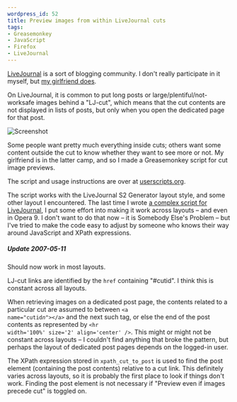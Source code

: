 ```yaml
--- 
wordpress_id: 52
title: Preview images from within LiveJournal cuts
tags: 
- Greasemonkey
- JavaScript
- Firefox
- LiveJournal
---
```

<a href="http://www.livejournal.com/">LiveJournal</a> is a sort of blogging community. I don't really participate in it myself, but <a href="http://johannakatt.livejournal.com">my girlfriend does</a>.

On LiveJournal, it is common to put long posts or large/plentiful/not-worksafe images behind a "LJ-cut", which means that the cut contents are not displayed in lists of posts, but only when you open the dedicated page for that post.

<p class="center"><img src="http://henrik.nyh.se/uploads/ljcutpreview.png" alt="Screenshot" class="bordered" /></p>

Some people want pretty much everything inside cuts; others want some content outside the cut to know whether they want to see more or not. My girlfriend is in the latter camp, and so I made a Greasemonkey script for cut image previews.

<!--more-->

The script and usage instructions are over at <a href="http://userscripts.org/scripts/show/5565">userscripts.org</a>.

The script works with the LiveJournal S2 Generator layout style, and some other layout I encountered. The last time I wrote <a href="http://userscripts.org/scripts/show/3567">a complex script for LiveJournal</a>, I put some effort into making it work across layouts &ndash; and even in Opera 9. I don't want to do that now &ndash; it is Somebody Else's Problem &ndash; but I've tried to make the code easy to adjust by someone who knows their way around JavaScript and XPath expressions.

<div class="updated">
<h5>Update 2007-05-11</h5>
<p>Should now work in most layouts.</p>
</div>

LJ-cut links are identified by the <code>href</code> containing "#cutid". I think this is constant across all layouts.

When retrieving images on a dedicated post page, the contents related to a particular cut are assumed to between <code>&lt;a name="cutid<em>n</em>"&gt;&lt;/a&gt;</code> and the next such tag, or else the end of the post contents as represented by <code>&lt;hr width='100%' size='2' align='center' /&gt;</code>. This might or might not be constant across layouts &ndash; I couldn't find anything that broke the pattern, but perhaps the layout of dedicated post pages depends on the logged-in user.

The XPath expression stored in <code>xpath_cut_to_post</code> is used to find the post element (containing the post contents) relative to a cut link. This definitely varies across layouts, so it is probably the first place to look if things don't work. Finding the post element is not necessary if "Preview even if images precede cut" is toggled on.
